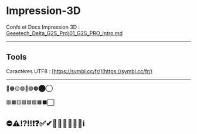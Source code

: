 # Impression-3D

Confs et Docs Impression 3D : [Geeetech_Delta_G2S_Pro\01_G2S_PRO_Intro.md](Geeetech_Delta_G2S_Pro\01_G2S_PRO_Intro.md)






---

## Tools

Caractères UTF8 : [https://symbl.cc/fr/](https://symbl.cc/fr/)

---
🔴🟠🟡🟢🔵🟣🟤⬤◯

🟥🟧🟨🟩🟦🟪🟫⬛⬜

⛔⚠⁉‼❗❓✅✔🚥🚦🚧🚨🚫🚽ℹ
---
